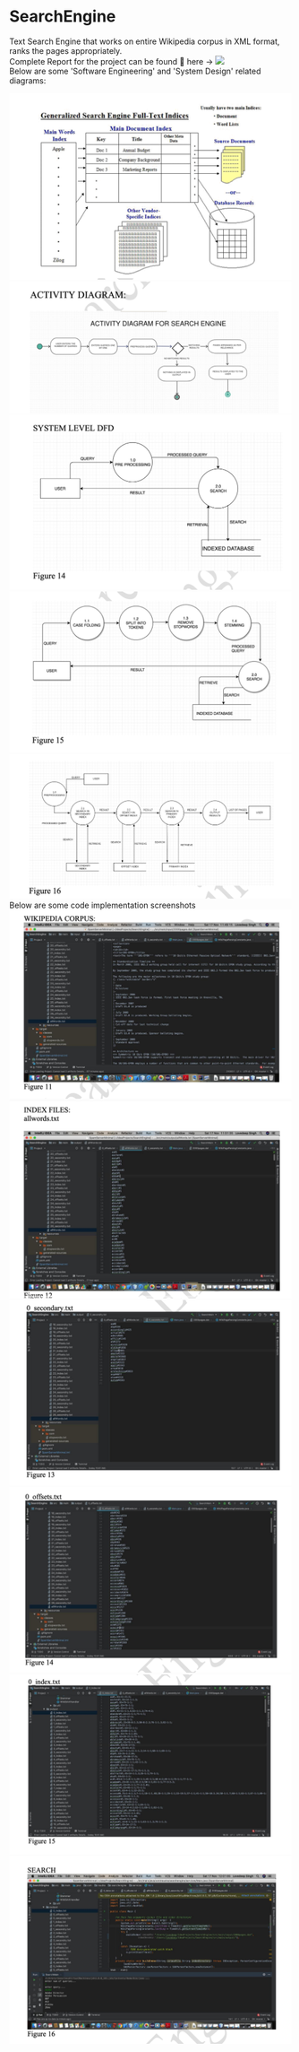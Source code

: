 # SearchEngine
Text Search Engine that works on entire Wikipedia corpus in XML format, ranks the pages appropriately.
</br>
Complete Report for the project can be found 🥅 here -> 
<a href = "https://github.com/singh-l/SearchEngine/blob/master/Search_Engine%20(1).pdf"> <img src="https://www.seekpng.com/png/small/208-2088541_source-dataondemand-fr-report-project-icon-report-icon.png" width="48"></a>
</br>
Below are some 'Software Engineering' and 'System Design' related diagrams:
</br>



![alt text](https://github.com/singh-l/SearchEngine/blob/master/images/s1.png?raw=true)
</br>
![alt text](https://github.com/singh-l/SearchEngine/blob/master/images/s2.png?raw=true)
</br>
![alt text](https://github.com/singh-l/SearchEngine/blob/master/images/s3.png?raw=true)
</br>
![alt text](https://github.com/singh-l/SearchEngine/blob/master/images/s4.png?raw=true)
</br>
![alt text](https://github.com/singh-l/SearchEngine/blob/master/images/s5.png?raw=true)
</br>
Below are some code implementation screenshots
</br>
![alt text](https://github.com/singh-l/SearchEngine/blob/master/images/s6.png?raw=true)
</br>
![alt text](https://github.com/singh-l/SearchEngine/blob/master/images/s7.png?raw=true)
</br>
![alt text](https://github.com/singh-l/SearchEngine/blob/master/images/s8.png?raw=true)
</br>
![alt text](https://github.com/singh-l/SearchEngine/blob/master/images/s9.png?raw=true)
</br>
![alt text](https://github.com/singh-l/SearchEngine/blob/master/images/s10.png?raw=true)
</br>
![alt text](https://github.com/singh-l/SearchEngine/blob/master/images/s11.png?raw=true)
</br>
